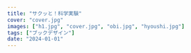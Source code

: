 ```yaml
---
title: "サクッと！科学実験"
cover: "cover.jpg"
images: ["h1.jpg", "cover.jpg", "obi.jpg", "hyoushi.jpg"]
tags: ["ブックデザイン"]
date: "2024-01-01"
---
```

